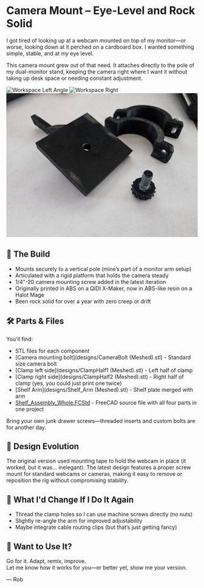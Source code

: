 # Camera Mount – Eye-Level and Rock Solid

I got tired of looking up at a webcam mounted on top of my monitor—or worse, looking down at it perched on a cardboard box. I wanted something simple, stable, and at *my* eye level.

This camera mount grew out of that need. It attaches directly to the pole of my dual-monitor stand, keeping the camera right where I want it without taking up desk space or needing constant adjustment.

![Workspace Left Angle](images/workspace_left.jpg)
![Workspace Right](images/workspace_right.jpg)
![Assembly Pieces](images/assembly_items.jpg)

## 🧰 The Build

- Mounts securely to a vertical pole (mine’s part of a monitor arm setup)
- Articulated with a rigid platform that holds the camera steady
- 1/4"-20 camera mounting screw added in the latest iteration
- Originally printed in ABS on a QIDI X-Maker, now in ABS-like resin on a Halot Mage
- Been rock solid for over a year with zero creep or drift

## 🛠️ Parts & Files

You'll find:
- STL files for each component
- [Camera mounting bolt](designs/CameraBolt (Meshed).stl) - Standard size camera bolt
- [Clamp left side](designs/ClampHalf1 (Meshed).stl) - Left half of clamp
- [Clamp right side](designs/ClampHalf2 (Meshed).stl) - Right half of clamp (yes, you could just print one twice)
- [Shelf Arm](designs/Shelf_Arm (Meshed).stl) - Shelf plate merged with arm
- [Shelf_Assembly_Whole.FCStd](designs/Shelf_Assembly_Whole.FCstd) - FreeCAD source file with all four parts in one project  

Bring your own junk drawer screws—threaded inserts and custom bolts are for another day.

## 📏 Design Evolution

The original version used mounting tape to hold the webcam in place (it worked, but it was… inelegant). The latest design features a proper screw mount for standard webcams or cameras, making it easy to remove or reposition the rig without compromising stability.

## 🔧 What I'd Change If I Do It Again

- Thread the clamp holes so I can use machine screws directly (no nuts)
- Slightly re-angle the arm for improved adjustability
- Maybe integrate cable routing clips (but that’s just getting fancy)

## 🤝 Want to Use It?

Go for it. Adapt, remix, improve.  
Let me know how it works for you—or better yet, show me your version.

— Rob

